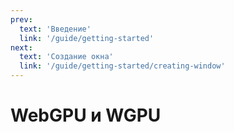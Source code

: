 ```yaml
---
prev:
  text: 'Введение'
  link: '/guide/getting-started'
next:
  text: 'Создание окна'
  link: '/guide/getting-started/creating-window'
---
```


# WebGPU и WGPU
